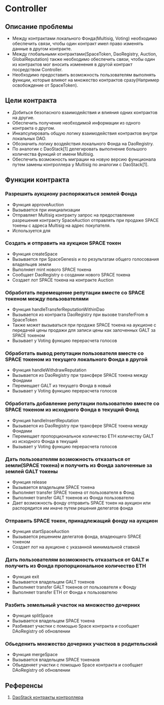 # Controller

## Описание проблемы
- Между контрактами локального Фонда(Multisig, Voting) необходимо обеспечить связи, чтобы один контракт имел право изменять данные в другом контракте.
- Между глобальными контрактами(SpaceToken, DaoRegistry, Auction, GlobalReputation) также необходимо обеспечить связи, чтобы один из контрактов мог вносить изменения в другой контракт посредством Controller.
- Необходимо предоставить возможность пользователям выполнять функции, которые влияют на множество контрактов сразу(Например освобождение от SpaceToken).

## Цели контракта
- Добиться безопасного взаимодействия и влияния одних контрактов на другие.
- Обеспечить получение необходимой информации из одного контракта о другом.
- Инкапсулировать общую логику взаимодействия контрактов внутри локальных DAO.
- Обозначить логику воздействия локального Фонда на DaoRegistry.
- По аналогии с DaoStack[1] делегировать выполнение большого количества функций от имени Multisig.
- Обеспечить возможность миграции на новую версию функционала путем замены контроллера у Multisig по аналогии с DaoStack[1].

## Функции контракта

### Разрешить аукциону распоряжаться землей Фонда
- Функция approveAuction
- Вызывается при инициализации
- Отправляет Multisig контракту запрос на предоставление разрешения контракту SpaceAuction отправлять при продаже SPACE
токены с адреса Multisig на адрес покупателя.
- Используется для

### Создать и отправить на аукцион SPACE токен
- Функция createSpace
- Вызывается при SpaceGenesis и по результатам общего голосования владельцев земли
- Выполняет mint нового SPACE токена
- Сообщает DaoRegistry о создании нового SPACE токена
- Создает лот SPACE токена на контракте Auction

### Обработать перемещение репутации вместе со SPACE токеном между пользователями
- Функция handleTransferReputationWithinDao
- Вызывается из контракта DaoRegistry при вызове transferFrom в SpaceToken
- Также может вызываться при продаже SPACE токена на аукционе с передачей цены продажи для записи цены как залоченных GALT за SPACE токеном
- Вызывает у Voting функцию перерасчета голосов

### Обработать вывод репутации пользователя вместе со SPACE токеном из текущего локального Фонда в другой
- Функция handleWithdrawReputation
- Вызывается из DaoRegistry при трансфере SPACE токена между Фондами
- Перемещает GALT из текущего Фонда в новый
- Вызывает у Voting функцию перерасчета голосов

### Обработать добавление репутации пользователю вместе со SPACE токеном из исходного Фонда в текущий Фонд
- Функция handleInsertReputation
- Вызывается из DaoRegistry при трансфере SPACE токена между Фондами
- Перемещает пропорциональное количество ETH количеству GALT из исходного Фонда в текущий
- Вызывает у Voting функцию перерасчета голосов

### Дать пользователям возможность отказаться от земли(SPACE токена) и получить из Фонда залоченные за землей GALT токены
- Функция release
- Вызывается владельцем SPACE токена
- Выполняет transfer SPACE токена от пользователя в Фонд
- Выполняет transfer GALT токенов из Фонда пользователю
- Дает возможность фонду отправить SPACE токен на аукцион или распорядится им иначе путем решения делегатов фонда

### Отправить SPACE токен, принадлежащий фонду на аукцион
- Функция startSpaceAuction
- Вызывается решением делегатов фонда, владеющего SPACE токеном
- Создает лот на аукционе с указанной минимальной ставкой

### Дать пользователям возможность отказаться от GALT и получить из Фонда пропорциональное количество ETH
- Функция exit
- Вызывается владельцем GALT токенов
- Выполняет transfer GALT токенов от пользователя к Фонду
- Выполняет transfer ETH от Фонда к пользователю

### Разбить земельный участок на множество дочерних
- Функция splitSpace
- Вызывается владельцем SPACE токена
- Разбивает участки с помощью Space контракта и сообщает DAoRegistry об обновлении

### Обьеденить множество дочерних участков в родительский
- Функция mergeSpace
- Вызывается владельцем SPACE токенаов
- Обьеденяет участки с помощью Space контракта и сообщает DAoRegistry об обновлении


## Референсы
1. [DaoStack контракты контроллера](https://github.com/daostack/arc/tree/master/contracts/controller)